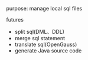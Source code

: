 purpose: manage local sql files

futures
  - split sql(DML、DDL)
  - merge sql statement
  - translate sql(OpenGauss)
  - generate Java source code